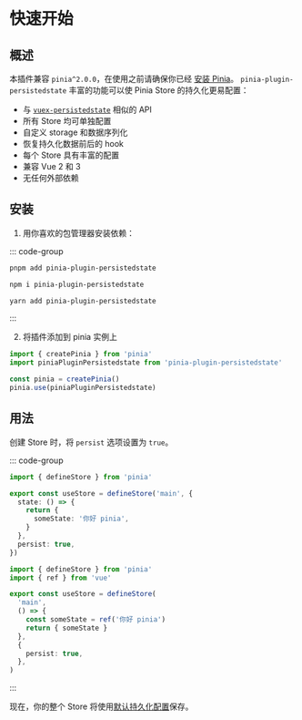 # 快速开始

## 概述

本插件兼容 `pinia^2.0.0`，在使用之前请确保你已经 [安装 Pinia](https://pinia.vuejs.org/zh/getting-started.html)。 `pinia-plugin-persistedstate` 丰富的功能可以使 Pinia Store 的持久化更易配置：

-   与 [`vuex-persistedstate`](https://github.com/robinvdvleuten/vuex-persistedstate) 相似的 API
-   所有 Store 均可单独配置
-   自定义 storage 和数据序列化
-   恢复持久化数据前后的 hook
-   每个 Store 具有丰富的配置
-   兼容 Vue 2 和 3
-   无任何外部依赖

## 安装

1. 用你喜欢的包管理器安装依赖：

  ::: code-group

  ```sh [pnpm]
  pnpm add pinia-plugin-persistedstate
  ```

  ```sh [npm]
  npm i pinia-plugin-persistedstate
  ```

  ```sh [yarn]
  yarn add pinia-plugin-persistedstate
  ```

  :::

2. 将插件添加到 pinia 实例上

```ts twoslash
import { createPinia } from 'pinia'
import piniaPluginPersistedstate from 'pinia-plugin-persistedstate'

const pinia = createPinia()
pinia.use(piniaPluginPersistedstate)
```

## 用法

创建 Store 时，将 `persist` 选项设置为 `true`。

::: code-group
```ts twoslash [选项式语法]
import { defineStore } from 'pinia'

export const useStore = defineStore('main', {
  state: () => {
    return {
      someState: '你好 pinia',
    }
  },
  persist: true,
})
```

```ts twoslash [组合式语法]
import { defineStore } from 'pinia'
import { ref } from 'vue'

export const useStore = defineStore(
  'main',
  () => {
    const someState = ref('你好 pinia')
    return { someState }
  },
  {
    persist: true,
  },
)
```
:::

现在，你的整个 Store 将使用[默认持久化配置](/zh/guide/config)保存。
